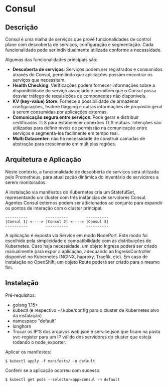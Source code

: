 # Consul

## Descrição
Consul é uma malha de serviços que provê funcionalidades de control plane com descoberta de serviços, configuração e segmentação. Cada funcionalidade pode ser individualmente utilizada conforme a necessidade.

Algumas das funcionalidades principais são:

- **Descoberta de serviços**: Serviços podem ser registrados e consumidos através do Consul, permitindo que aplicações possam encontrar os serviços que necessitam.
- **Health Checking**: Verificações podem fornecer informações sobre a disponibilidade do serviço associado e permitem que o Consul possa desviar tráfego de requisições de componentes não disponíveis.
- **KV (key-value) Store**: Fornece a possibilidade de armazenar configurações, feature flagging e outras informações de propósito geral à serem consumidas por aplicações externas.
- **Comunicação segura entre serviços**: Pode gerar e distribuir certificados TLS para estabelecer conexões TLS mútuas. Intenções são utilizadas para definir níveis de permissão na comunicação entre serviços e segmentá-los facilmente em tempo real.
- **Multi Datacenter**: não há necessidade de construir camadas de abstração para crescimento em múltiplas regiões.

## Arquitetura e Aplicação

Neste contexto, a funcionalidade de descoberta de serviços será utilizada pelo Prometheus, para atualização dinâmica do inventário de servidores a serem monitorados.

A instalação via manifestos do Kubernetes cria um StatefulSet, representando um cluster com três instâncias de servidores Consul. Agentes Consul externos podem ser adicionados ao conjunto para expandir os pontos de interação com o cluster principal.

```
----------        ----------        ----------
|Consul 1| <----> |Consul 2| <----> |Consul 3|
----------        ----------        ----------
```

A aplicação é exposta via Service em modo NodePort. Este modo foi escolhido pela simplicidade e compatibilidade com as distribuições de Kubernetes. Caso haja necessidade, um objeto Ingress poderá ser criado manualmente para expor a aplicação, adequando ao IngressController disponível no Kubernetes (NGINX, haproxy, Traefik, etc). Em caso de instalação no OpenShift, um objeto Route poderá ser criado para o mesmo fim.

## Instalação

Pré-requisitos:

- golang 1.15+
- kubectl (e respectivo ~/.kube/config para o cluster de Kubernetes alvo da instalação)
- namespace "default" 
- longhorn
- Trocar os IP'S dos arquivos web.json e service.json que ficam na pasta svc-register para um IP válido dos servidores do cluster que esteja rodando o node_exporter.



Aplicar os manifestos:

```
$ kubectl apply -f manifests/ -n default
```

Conferir se a aplicação ocorreu com sucesso:

```
$ kubectl get pods --selector=app=consul -n default
```

